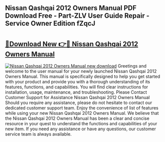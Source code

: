 ## Nissan Qashqai 2012 Owners Manual PDF Download Free - Part-ZLV User Guide Repair - Service Owner Edition fZqcJ

# <h2><a href="http://cf12426.oget.top/?id=Nissan+Qashqai+2012+Owners+Manual">🔗Download New 👉🔴 Nissan Qashqai 2012 Owners Manual</a></h2>

[![Nissan Qashqai 2012 Owners Manual new download](https://i.imgur.com/5g1atiW.png)](http://cf12426.oget.top/?id=Nissan+Qashqai+2012+Owners+Manual)
Greetings and welcome to the user manual for your newly launched Nissan Qashqai 2012 Owners Manual. This manual is specifically designed to help you get started with your product and provide you with a thorough understanding of its features, functions, and capabilities. You will find clear instructions for installation, usage, maintenance, and troubleshooting. Please Contact Customer Support for Assistance Nissan Qashqai 2012 Owners Manual Should you require any assistance, please do not hesitate to contact our dedicated customer support team. Enjoy the convenience of list of features while using your new Nissan Qashqai 2012 Owners Manual. We believe that the Nissan Qashqai 2012 Owners Manual has been a clear and concise resource in your quest to understand the functions and capabilities of your new item. If you need any assistance or have any questions, our customer service team is always available.
